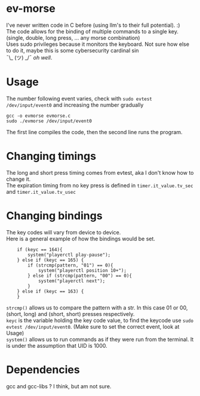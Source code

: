 # ev-morse
I've never written code in C before (using llm's to their full potential). :) <br>
The code allows for the binding of multiple commands to a single key. (single, double, long press, ... any morse combination)<br>
Uses sudo privileges because it monitors the keyboard. Not sure how else to do it, maybe this is some cybersecurity cardinal sin <br>¯\\_ (ツ) _/¯ <i>oh well</i>.
# Usage
The number following event varies, check with `sudo evtest /dev/input/event0` and increasing the number gradually
```
gcc -o evmorse evmorse.c
sudo ./evmorse /dev/input/event0
```
The first line compiles the code, then the second line runs the program.
# Changing timings
The long and short press timing comes from evtest, aka I don't know how to change it. <br>
The expiration timing from no key press is defined in `timer.it_value.tv_sec` and `timer.it_value.tv_usec`
# Changing bindings
The key codes will vary from device to device.<br>
Here is a general example of how the bindings would be set. <br>
```
    if (keyc == 164){
        system("playerctl play-pause");
    } else if (keyc == 165) {
        if (strcmp(pattern, "01") == 0){
            system("playerctl position 10+");
        } else if (strcmp(pattern, "00") == 0){
            system("playerctl next");
        }
    } else if (keyc == 163) {
    }
```
`strcmp()` allows us to compare the pattern with a str. In this case 01 or 00, (short, long) and (short, short) presses respectively. <br>
`keyc` is the variable holding the key code value, to find the keycode use `sudo evtest /dev/input/event0`. (Make sure to set the correct event, look at Usage) <br>
`system()` allows us to run commands as if they were run from the terminal. It is under the assumption that UID is 1000. <br>
# Dependencies
gcc and gcc-libs ? I think, but am not sure.
